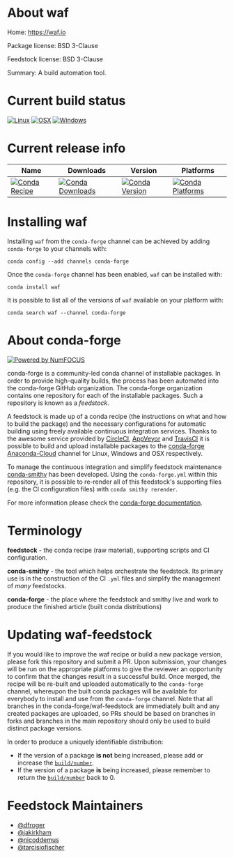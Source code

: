 <!--
# -*- mode: jinja -*-
-->

About waf
=========

Home: https://waf.io

Package license: BSD 3-Clause

Feedstock license: BSD 3-Clause

Summary: A build automation tool.



Current build status
====================

[![Linux](https://img.shields.io/circleci/project/github/conda-forge/waf-feedstock/master.svg?label=Linux)](https://circleci.com/gh/conda-forge/waf-feedstock)
[![OSX](https://img.shields.io/travis/conda-forge/waf-feedstock/master.svg?label=macOS)](https://travis-ci.org/conda-forge/waf-feedstock)
[![Windows](https://img.shields.io/appveyor/ci/conda-forge/waf-feedstock/master.svg?label=Windows)](https://ci.appveyor.com/project/conda-forge/waf-feedstock/branch/master)

Current release info
====================

| Name | Downloads | Version | Platforms |
| --- | --- | --- | --- |
| [![Conda Recipe](https://img.shields.io/badge/recipe-waf-green.svg)](https://anaconda.org/conda-forge/waf) | [![Conda Downloads](https://img.shields.io/conda/dn/conda-forge/waf.svg)](https://anaconda.org/conda-forge/waf) | [![Conda Version](https://img.shields.io/conda/vn/conda-forge/waf.svg)](https://anaconda.org/conda-forge/waf) | [![Conda Platforms](https://img.shields.io/conda/pn/conda-forge/waf.svg)](https://anaconda.org/conda-forge/waf) |

Installing waf
==============

Installing `waf` from the `conda-forge` channel can be achieved by adding `conda-forge` to your channels with:

```
conda config --add channels conda-forge
```

Once the `conda-forge` channel has been enabled, `waf` can be installed with:

```
conda install waf
```

It is possible to list all of the versions of `waf` available on your platform with:

```
conda search waf --channel conda-forge
```


About conda-forge
=================

[![Powered by NumFOCUS](https://img.shields.io/badge/powered%20by-NumFOCUS-orange.svg?style=flat&colorA=E1523D&colorB=007D8A)](http://numfocus.org)

conda-forge is a community-led conda channel of installable packages.
In order to provide high-quality builds, the process has been automated into the
conda-forge GitHub organization. The conda-forge organization contains one repository
for each of the installable packages. Such a repository is known as a *feedstock*.

A feedstock is made up of a conda recipe (the instructions on what and how to build
the package) and the necessary configurations for automatic building using freely
available continuous integration services. Thanks to the awesome service provided by
[CircleCI](https://circleci.com/), [AppVeyor](https://www.appveyor.com/)
and [TravisCI](https://travis-ci.org/) it is possible to build and upload installable
packages to the [conda-forge](https://anaconda.org/conda-forge)
[Anaconda-Cloud](https://anaconda.org/) channel for Linux, Windows and OSX respectively.

To manage the continuous integration and simplify feedstock maintenance
[conda-smithy](https://github.com/conda-forge/conda-smithy) has been developed.
Using the ``conda-forge.yml`` within this repository, it is possible to re-render all of
this feedstock's supporting files (e.g. the CI configuration files) with ``conda smithy rerender``.

For more information please check the [conda-forge documentation](https://conda-forge.org/docs/).

Terminology
===========

**feedstock** - the conda recipe (raw material), supporting scripts and CI configuration.

**conda-smithy** - the tool which helps orchestrate the feedstock.
                   Its primary use is in the construction of the CI ``.yml`` files
                   and simplify the management of *many* feedstocks.

**conda-forge** - the place where the feedstock and smithy live and work to
                  produce the finished article (built conda distributions)


Updating waf-feedstock
======================

If you would like to improve the waf recipe or build a new
package version, please fork this repository and submit a PR. Upon submission,
your changes will be run on the appropriate platforms to give the reviewer an
opportunity to confirm that the changes result in a successful build. Once
merged, the recipe will be re-built and uploaded automatically to the
`conda-forge` channel, whereupon the built conda packages will be available for
everybody to install and use from the `conda-forge` channel.
Note that all branches in the conda-forge/waf-feedstock are
immediately built and any created packages are uploaded, so PRs should be based
on branches in forks and branches in the main repository should only be used to
build distinct package versions.

In order to produce a uniquely identifiable distribution:
 * If the version of a package **is not** being increased, please add or increase
   the [``build/number``](https://conda.io/docs/user-guide/tasks/build-packages/define-metadata.html#build-number-and-string).
 * If the version of a package **is** being increased, please remember to return
   the [``build/number``](https://conda.io/docs/user-guide/tasks/build-packages/define-metadata.html#build-number-and-string)
   back to 0.

Feedstock Maintainers
=====================

* [@dfroger](https://github.com/dfroger/)
* [@jakirkham](https://github.com/jakirkham/)
* [@nicoddemus](https://github.com/nicoddemus/)
* [@tarcisiofischer](https://github.com/tarcisiofischer/)

